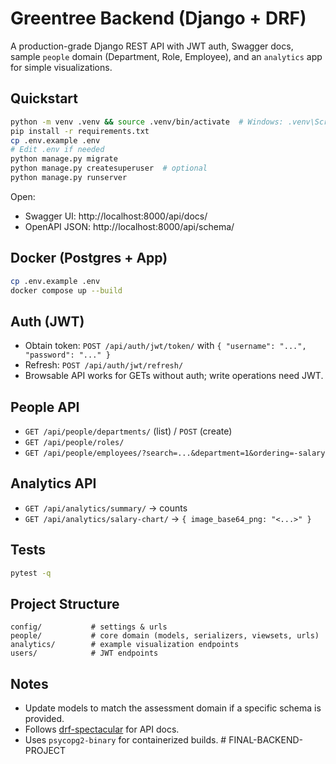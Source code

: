 # Greentree Backend (Django + DRF)

A production-grade Django REST API with JWT auth, Swagger docs, sample `people` domain (Department, Role, Employee), and an `analytics` app for simple visualizations.

## Quickstart

```bash
python -m venv .venv && source .venv/bin/activate  # Windows: .venv\Scripts\activate
pip install -r requirements.txt
cp .env.example .env
# Edit .env if needed
python manage.py migrate
python manage.py createsuperuser  # optional
python manage.py runserver
```

Open:
- Swagger UI: http://localhost:8000/api/docs/
- OpenAPI JSON: http://localhost:8000/api/schema/

## Docker (Postgres + App)
```bash
cp .env.example .env
docker compose up --build
```

## Auth (JWT)
- Obtain token: `POST /api/auth/jwt/token/` with `{ "username": "...", "password": "..." }`
- Refresh: `POST /api/auth/jwt/refresh/`
- Browsable API works for GETs without auth; write operations need JWT.

## People API
- `GET /api/people/departments/` (list) / `POST` (create)
- `GET /api/people/roles/`
- `GET /api/people/employees/?search=...&department=1&ordering=-salary`

## Analytics API
- `GET /api/analytics/summary/` → counts
- `GET /api/analytics/salary-chart/` → `{ image_base64_png: "<...>" }`

## Tests
```bash
pytest -q
```

## Project Structure
```
config/           # settings & urls
people/           # core domain (models, serializers, viewsets, urls)
analytics/        # example visualization endpoints
users/            # JWT endpoints
```

## Notes
- Update models to match the assessment domain if a specific schema is provided.
- Follows [drf-spectacular](https://drf-spectacular.readthedocs.io/) for API docs.
- Uses `psycopg2-binary` for containerized builds.
#   F I N A L - B A C K E N D - P R O J E C T  
 